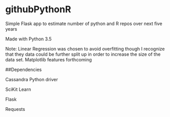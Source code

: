 # githubPythonR
Simple Flask app to estimate number of python and R repos over next five years

Made with Python 3.5

Note: Linear Regression was chosen to avoid overfitting though I recognize that they data could be further split up in order to increase the size of the data set. Matplotlib features forthcoming

##Dependencies


Cassandra Python driver

SciKit Learn

Flask

Requests

